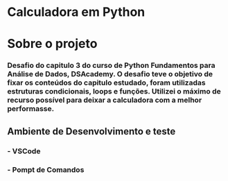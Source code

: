 # Calculadora em Python

# Sobre o projeto

### Desafio do capitulo 3 do curso de Python Fundamentos para Análise de Dados, DSAcademy. O desafio teve o objetivo de fixar os conteúdos do capitulo estudado, foram utilizadas estruturas condicionais, loops e funções. Utilizei o máximo de recurso possível para deixar a calculadora com a melhor performasse.

## Ambiente de Desenvolvimento e teste
### - VSCode
### - Pompt de Comandos
